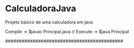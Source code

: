 # CalculadoraJava
Projeto básico de uma calculadora em java

Compile -> $javac Principal.java //
Execute -> $java Principal

###########################################


